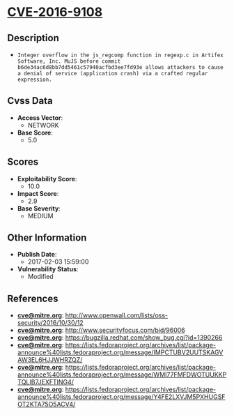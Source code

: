 
# [CVE-2016-9108](https://cve.mitre.org/cgi-bin/cvename.cgi?name=CVE-2016-9108)

## Description

- `Integer overflow in the js_regcomp function in regexp.c in Artifex Software, Inc. MuJS before commit b6de34ac6d8bb7dd5461c57940acfbd3ee7fd93e allows attackers to cause a denial of service (application crash) via a crafted regular expression.`

## Cvss Data

- **Access Vector**:
  - NETWORK
- **Base Score**:
  - 5.0

## Scores

- **Exploitability Score**:
  - 10.0
- **Impact Score**:
  - 2.9
- **Base Severity**:
  - MEDIUM

## Other Information

- **Publish Date**:
  - 2017-02-03 15:59:00
- **Vulnerability Status**:
  - Modified

## References

- **cve@mitre.org**: http://www.openwall.com/lists/oss-security/2016/10/30/12
- **cve@mitre.org**: http://www.securityfocus.com/bid/96006
- **cve@mitre.org**: https://bugzilla.redhat.com/show_bug.cgi?id=1390266
- **cve@mitre.org**: https://lists.fedoraproject.org/archives/list/package-announce%40lists.fedoraproject.org/message/IMPCTUBV2UUTSKAGVAW3EL6HJJWHRZQZ/
- **cve@mitre.org**: https://lists.fedoraproject.org/archives/list/package-announce%40lists.fedoraproject.org/message/WMI77FMFDWOTUUKKPTQLIB7JEXFTING4/
- **cve@mitre.org**: https://lists.fedoraproject.org/archives/list/package-announce%40lists.fedoraproject.org/message/Y4FE2LXVJM5PXHUGSFOT2KTA75O5ACV4/
